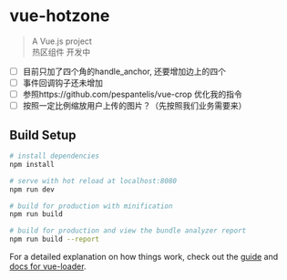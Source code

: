 # vue-hotzone

> A Vue.js project  
> 热区组件 开发中

- [ ] 目前只加了四个角的handle_anchor, 还要增加边上的四个
- [ ] 事件回调钩子还未增加
- [ ] 参照https://github.com/pespantelis/vue-crop 优化我的指令
- [ ] 按照一定比例缩放用户上传的图片？（先按照我们业务需要来）

## Build Setup

``` bash
# install dependencies
npm install

# serve with hot reload at localhost:8080
npm run dev

# build for production with minification
npm run build

# build for production and view the bundle analyzer report
npm run build --report
```

For a detailed explanation on how things work, check out the [guide](http://vuejs-templates.github.io/webpack/) and [docs for vue-loader](http://vuejs.github.io/vue-loader).
